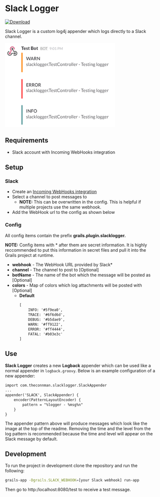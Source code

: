 # Slack Logger
[ ![Download](https://api.bintray.com/packages/theconnman/plugins/slacklogger/images/download.svg) ](https://bintray.com/theconnman/plugins/slacklogger/_latestVersion)

Slack Logger is a custom log4j appender which logs directly to a Slack channel.

![Slack Logger](https://raw.githubusercontent.com/TheConnMan/SlackLogger/dev/resources/SlackLogger.png)

## Requirements

- Slack account with Incoming WebHooks integration

## Setup
### Slack
- Create an [Incoming WebHooks integration](https://my.slack.com/services/new/incoming-webhook)
- Select a channel to post messages to
	- **NOTE:** This can be overwritten in the config. This is helpful if multiple projects use the same webhook.
- Add the WebHook url to the config as shown below

### Config
All config items contain the prefix **grails.plugin.slacklogger.**

**NOTE:** Config items with * after them are secret information. It is highly reccommended to put this information in secret files and pull it into the Grails project at runtime.

- **webhook** - The WebHook URL provided by Slack*
- **channel** - The channel to post to [Optional]
- **botName** - The name of the bot which the message will be posted as [Optional]
- **colors** - Map of colors which log attachments will be posted with [Optional]
	- **Default**
		```
        [
            INFO: '#5f9ea0',
            TRACE: '#6f6d6d',
            DEBUG: '#b5dae9',
            WARN: '#ff9122',
            ERROR: '#ff4444',
            FATAL: '#b03e3c'
        ]
    	```

## Use
**Slack Logger** creates a new **Logback** appender which can be used like a normal appender in `logback.groovy`. Below is an example configuration of a new appender:

```
import com.theconnman.slacklogger.SlackAppender
...
appender('SLACK', SlackAppender) {
	encoder(PatternLayoutEncoder) {
		pattern = "%logger - %msg%n"
	}
}
```

The appender pattern above will produce messages which look like the image at the top of the readme. Removing the time and the level from the log pattern is recommended because the time and level will appear on the Slack message by default.

## Development
To run the project in development clone the repository and run the following:
```bash
grails-app -Dgrails.SLACK_WEBHOOK=[your Slack webhook] run-app
```

Then go to http:/localhost:8080/test to receive a test message.
